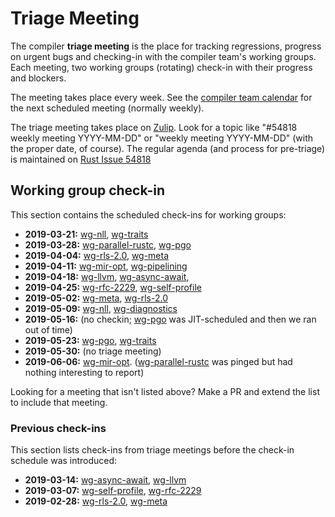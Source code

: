 # Triage Meeting
The compiler **triage meeting** is the place for tracking regressions, progress on urgent bugs and
checking-in with the compiler team's working groups. Each meeting, two working groups (rotating)
check-in with their progress and blockers.

The meeting takes place every week. See the [compiler team calendar](../../../#meeting-calendar)
for the next scheduled meeting (normally weekly).

The triage meeting takes place on [Zulip](../chat-platform/). Look for a topic like
"#54818 weekly meeting YYYY-MM-DD" or "weekly meeting YYYY-MM-DD" (with the proper date, of course).
The regular agenda (and process for pre-triage) is maintained on [Rust Issue 54818][]

[Rust Issue 54818]: https://github.com/rust-lang/rust/issues/54818

## Working group check-in
This section contains the scheduled check-ins for working groups:

- **2019-03-21:** [wg-nll], [wg-traits]
- **2019-03-28:** [wg-parallel-rustc], [wg-pgo]
- **2019-04-04:** [wg-rls-2.0], [wg-meta]
- **2019-04-11:** [wg-mir-opt], [wg-pipelining]
- **2019-04-18:** [wg-llvm], [wg-async-await],
- **2019-04-25:** [wg-rfc-2229], [wg-self-profile]
- **2019-05-02:** [wg-meta], [wg-rls-2.0]
- **2019-05-09:** [wg-nll], [wg-diagnostics]
- **2019-05-16:** (no checkin; [wg-pgo] was JIT-scheduled and then we ran out of time)
- **2019-05-23:** [wg-pgo], [wg-traits]
- **2019-05-30:** (no triage meeting)
- **2019-06-06:** [wg-mir-opt]. ([wg-parallel-rustc] was pinged but had nothing interesting to report)

Looking for a meeting that isn't listed above? Make a PR and extend the list to include that
meeting.

### Previous check-ins
This section lists check-ins from triage meetings before the check-in schedule was introduced:

- **2019-03-14:** [wg-async-await], [wg-llvm]
- **2019-03-07:** [wg-self-profile], [wg-rfc-2229]
- **2019-02-28:** [wg-rls-2.0], [wg-meta]

[wg-rls-2.0]: ../../working-groups/rls-2.0
[wg-meta]: ../../working-groups/meta
[wg-self-profile]: ../../working-groups/self-profile
[wg-rfc-2229]: ../../working-groups/rfc-2229
[wg-async-await]: ../../working-groups/async-await
[wg-llvm]: ../../working-groups/llvm
[wg-nll]: ../../working-groups/nll
[wg-traits]: ../../working-groups/traits
[wg-parallel-rustc]: ../../working-groups/parallel-rustc
[wg-pgo]: ../../working-groups/pgo
[wg-mir-opt]: ../../working-groups/mir-opt
[wg-pipelining]: ../../working-groups/pipelining
[wg-diagnostics]: ../../working-groups/diagnostics